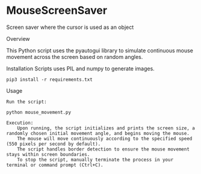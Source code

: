 # MouseScreenSaver
Screen saver where the cursor is used as an object

Overview

This Python script uses the pyautogui library to simulate continuous mouse movement across the screen based on random angles.

Installation
Scripts uses PIL and numpy to generate images.

    pip3 install -r requirements.txt
    
Usage

    Run the script:

    python mouse_movement.py

    Execution:
        Upon running, the script initializes and prints the screen size, a randomly chosen initial movement angle, and begins moving the mouse.
        The mouse will move continuously according to the specified speed (550 pixels per second by default).
        The script handles border detection to ensure the mouse movement stays within screen boundaries.
        To stop the script, manually terminate the process in your terminal or command prompt (Ctrl+C).